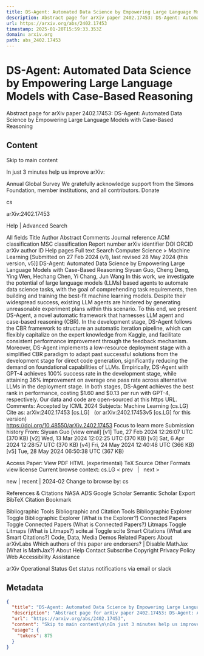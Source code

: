 ```yaml
---
title: DS-Agent: Automated Data Science by Empowering Large Language Models with Case-Based Reasoning
description: Abstract page for arXiv paper 2402.17453: DS-Agent: Automated Data Science by Empowering Large Language Models with Case-Based Reasoning
url: https://arxiv.org/abs/2402.17453
timestamp: 2025-01-20T15:59:33.353Z
domain: arxiv.org
path: abs_2402.17453
---
```


# DS-Agent: Automated Data Science by Empowering Large Language Models with Case-Based Reasoning


Abstract page for arXiv paper 2402.17453: DS-Agent: Automated Data Science by Empowering Large Language Models with Case-Based Reasoning


## Content

Skip to main content

In just 3 minutes help us improve arXiv:

Annual Global Survey
We gratefully acknowledge support from the Simons Foundation, member institutions, and all contributors.
Donate
>
cs
>
arXiv:2402.17453

Help | Advanced Search

All fields
Title
Author
Abstract
Comments
Journal reference
ACM classification
MSC classification
Report number
arXiv identifier
DOI
ORCID
arXiv author ID
Help pages
Full text
Search
Computer Science > Machine Learning
[Submitted on 27 Feb 2024 (v1), last revised 28 May 2024 (this version, v5)]
DS-Agent: Automated Data Science by Empowering Large Language Models with Case-Based Reasoning
Siyuan Guo, Cheng Deng, Ying Wen, Hechang Chen, Yi Chang, Jun Wang
In this work, we investigate the potential of large language models (LLMs) based agents to automate data science tasks, with the goal of comprehending task requirements, then building and training the best-fit machine learning models. Despite their widespread success, existing LLM agents are hindered by generating unreasonable experiment plans within this scenario. To this end, we present DS-Agent, a novel automatic framework that harnesses LLM agent and case-based reasoning (CBR). In the development stage, DS-Agent follows the CBR framework to structure an automatic iteration pipeline, which can flexibly capitalize on the expert knowledge from Kaggle, and facilitate consistent performance improvement through the feedback mechanism. Moreover, DS-Agent implements a low-resource deployment stage with a simplified CBR paradigm to adapt past successful solutions from the development stage for direct code generation, significantly reducing the demand on foundational capabilities of LLMs. Empirically, DS-Agent with GPT-4 achieves 100\% success rate in the development stage, while attaining 36\% improvement on average one pass rate across alternative LLMs in the deployment stage. In both stages, DS-Agent achieves the best rank in performance, costing \$1.60 and \$0.13 per run with GPT-4, respectively. Our data and code are open-sourced at this https URL.
Comments:	Accepted by ICML 2024
Subjects:	Machine Learning (cs.LG)
Cite as:	arXiv:2402.17453 [cs.LG]
 	(or arXiv:2402.17453v5 [cs.LG] for this version)
 	
https://doi.org/10.48550/arXiv.2402.17453
Focus to learn more
Submission history
From: Siyuan Guo [view email]
[v1] Tue, 27 Feb 2024 12:26:07 UTC (370 KB)
[v2] Wed, 13 Mar 2024 12:02:25 UTC (370 KB)
[v3] Sat, 6 Apr 2024 12:28:57 UTC (370 KB)
[v4] Fri, 24 May 2024 12:40:48 UTC (366 KB)
[v5] Tue, 28 May 2024 06:50:38 UTC (367 KB)

Access Paper:
View PDF
HTML (experimental)
TeX Source
Other Formats
view license
Current browse context:
cs.LG
< prev   |   next >

new | recent | 2024-02
Change to browse by:
cs

References & Citations
NASA ADS
Google Scholar
Semantic Scholar
Export BibTeX Citation
Bookmark
 
Bibliographic Tools
Bibliographic and Citation Tools
Bibliographic Explorer Toggle
Bibliographic Explorer (What is the Explorer?)
Connected Papers Toggle
Connected Papers (What is Connected Papers?)
Litmaps Toggle
Litmaps (What is Litmaps?)
scite.ai Toggle
scite Smart Citations (What are Smart Citations?)
Code, Data, Media
Demos
Related Papers
About arXivLabs
Which authors of this paper are endorsers? | Disable MathJax (What is MathJax?)
About
Help
Contact
Subscribe
Copyright
Privacy Policy
Web Accessibility Assistance

arXiv Operational Status 
Get status notifications via email or slack

## Metadata

```json
{
  "title": "DS-Agent: Automated Data Science by Empowering Large Language Models with Case-Based Reasoning",
  "description": "Abstract page for arXiv paper 2402.17453: DS-Agent: Automated Data Science by Empowering Large Language Models with Case-Based Reasoning",
  "url": "https://arxiv.org/abs/2402.17453",
  "content": "Skip to main content\n\nIn just 3 minutes help us improve arXiv:\n\nAnnual Global Survey\nWe gratefully acknowledge support from the Simons Foundation, member institutions, and all contributors.\nDonate\n>\ncs\n>\narXiv:2402.17453\n\nHelp | Advanced Search\n\nAll fields\nTitle\nAuthor\nAbstract\nComments\nJournal reference\nACM classification\nMSC classification\nReport number\narXiv identifier\nDOI\nORCID\narXiv author ID\nHelp pages\nFull text\nSearch\nComputer Science > Machine Learning\n[Submitted on 27 Feb 2024 (v1), last revised 28 May 2024 (this version, v5)]\nDS-Agent: Automated Data Science by Empowering Large Language Models with Case-Based Reasoning\nSiyuan Guo, Cheng Deng, Ying Wen, Hechang Chen, Yi Chang, Jun Wang\nIn this work, we investigate the potential of large language models (LLMs) based agents to automate data science tasks, with the goal of comprehending task requirements, then building and training the best-fit machine learning models. Despite their widespread success, existing LLM agents are hindered by generating unreasonable experiment plans within this scenario. To this end, we present DS-Agent, a novel automatic framework that harnesses LLM agent and case-based reasoning (CBR). In the development stage, DS-Agent follows the CBR framework to structure an automatic iteration pipeline, which can flexibly capitalize on the expert knowledge from Kaggle, and facilitate consistent performance improvement through the feedback mechanism. Moreover, DS-Agent implements a low-resource deployment stage with a simplified CBR paradigm to adapt past successful solutions from the development stage for direct code generation, significantly reducing the demand on foundational capabilities of LLMs. Empirically, DS-Agent with GPT-4 achieves 100\\% success rate in the development stage, while attaining 36\\% improvement on average one pass rate across alternative LLMs in the deployment stage. In both stages, DS-Agent achieves the best rank in performance, costing \\$1.60 and \\$0.13 per run with GPT-4, respectively. Our data and code are open-sourced at this https URL.\nComments:\tAccepted by ICML 2024\nSubjects:\tMachine Learning (cs.LG)\nCite as:\tarXiv:2402.17453 [cs.LG]\n \t(or arXiv:2402.17453v5 [cs.LG] for this version)\n \t\nhttps://doi.org/10.48550/arXiv.2402.17453\nFocus to learn more\nSubmission history\nFrom: Siyuan Guo [view email]\n[v1] Tue, 27 Feb 2024 12:26:07 UTC (370 KB)\n[v2] Wed, 13 Mar 2024 12:02:25 UTC (370 KB)\n[v3] Sat, 6 Apr 2024 12:28:57 UTC (370 KB)\n[v4] Fri, 24 May 2024 12:40:48 UTC (366 KB)\n[v5] Tue, 28 May 2024 06:50:38 UTC (367 KB)\n\nAccess Paper:\nView PDF\nHTML (experimental)\nTeX Source\nOther Formats\nview license\nCurrent browse context:\ncs.LG\n< prev   |   next >\n\nnew | recent | 2024-02\nChange to browse by:\ncs\n\nReferences & Citations\nNASA ADS\nGoogle Scholar\nSemantic Scholar\nExport BibTeX Citation\nBookmark\n \nBibliographic Tools\nBibliographic and Citation Tools\nBibliographic Explorer Toggle\nBibliographic Explorer (What is the Explorer?)\nConnected Papers Toggle\nConnected Papers (What is Connected Papers?)\nLitmaps Toggle\nLitmaps (What is Litmaps?)\nscite.ai Toggle\nscite Smart Citations (What are Smart Citations?)\nCode, Data, Media\nDemos\nRelated Papers\nAbout arXivLabs\nWhich authors of this paper are endorsers? | Disable MathJax (What is MathJax?)\nAbout\nHelp\nContact\nSubscribe\nCopyright\nPrivacy Policy\nWeb Accessibility Assistance\n\narXiv Operational Status \nGet status notifications via email or slack",
  "usage": {
    "tokens": 875
  }
}
```

